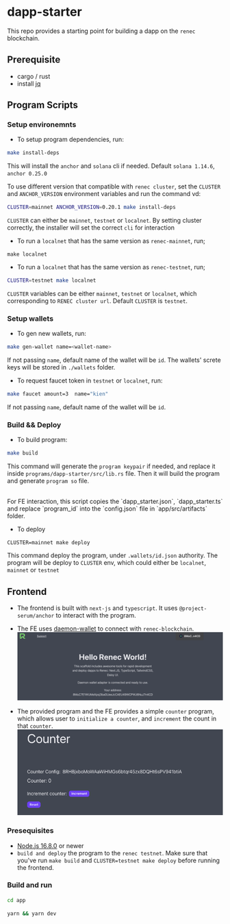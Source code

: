 # dapp-starter

This repo provides a starting point for building a dapp on the `renec` blockchain.

## Prerequisite

- cargo / rust
- install [jq](https://stedolan.github.io/jq/download/)

## Program Scripts

### Setup environemnts

- To setup program dependencies, run:

```bash
make install-deps
```

This will install the `anchor` and `solana` cli if needed. Default `solana 1.14.6`, `anchor 0.25.0`

To use different version that compatible with `renec cluster`, set the `CLUSTER` and `ANCHOR_VERSION` environment variables and run the command
vd:

```bash
CLUSTER=mainnet ANCHOR_VERSION=0.20.1 make install-deps
```

`CLUSTER` can either be `mainnet`, `testnet` or `localnet`. By setting cluster correctly, the installer will set the correct `cli` for interaction

- To run a `localnet` that has the same version as `renec-mainnet`, run;

```
make localnet
```

- To run a `localnet` that has the same version as `renec-testnet`, run;

```bash
CLUSTER=testnet make localnet
```

`CLUSTER` variables can be either `mainnet`, `testnet` or `localnet`, which corresponding to `RENEC cluster url`. Default `CLUSTER` is `testnet`.

### Setup wallets

- To gen new wallets, run:

```bash
make gen-wallet name=<wallet-name>
```

If not passing `name`, default name of the wallet will be `id`. The wallets' screte keys will be stored in `./wallets` folder.

- To request faucet token in `testnet` or `localnet`, run:

```bash
make faucet amount=3  name="kien"
```

If not passing `name`, default name of the wallet will be `id`.

### Build && Deploy

- To build program:

```bash
make build
```

This command will generate the `program keypair` if needed, and replace it inside `programs/dapp-starter/src/lib.rs` file.
Then it will build the program and generate `program so` file.

</br>
For FE interaction, this script copies the `dapp_starter.json`, `dapp_starter.ts` and replace `program_id` into the `config.json` file in `app/src/artifacts` folder.

- To deploy

```
CLUSTER=mainnet make deploy
```

This command deploy the program, under `.wallets/id.json` authority. The program will be deploy to `CLUSTER` env, which could either be `localnet`, `mainnet` or `testnet`

## Frontend

- The frontend is built with `next-js` and `typescript`. It uses `@project-serum/anchor` to interact with the program.
  </br>

- The FE uses [daemon-wallet](https://renec.foundation/en/support/how-to-create-a-new-demon-wallet) to connect with `renec-blockchain`.
  ![daemonWallet](public/connect_wallet.png)

- The provided program and the FE provides a simple `counter` program, which allows user to `initialize a counter`, and `increment` the count in that `counter`.
  ![counter](public/counter.png)

### Presequisites

- [Node.js 16.8.0](https://nodejs.org/en) or newer
- `build and deploy` the program to the `renec testnet`. Make sure that you've run `make build` and `CLUSTER=testnet make deploy` before running the frontend.

### Build and run

```bash
cd app
```

```bash
yarn && yarn dev
```
